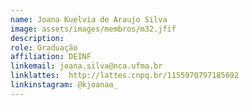 ```yaml
---
name: Joana Kuelvia de Araujo Silva
image: assets/images/membros/m32.jfif
description: 
role: Graduação
affiliation: DEINF
linkemail: joana.silva@nca.ufma.br
linklattes:  http://lattes.cnpq.br/1155970797185692
linkinstagram: @kjoanaa_
---
```


